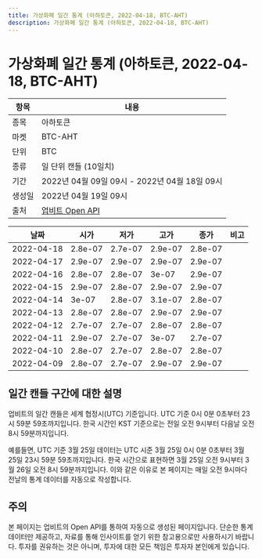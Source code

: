 ```yaml
---
title: 가상화폐 일간 통계 (아하토큰, 2022-04-18, BTC-AHT)
description: 가상화폐 일간 통계 (아하토큰, 2022-04-18, BTC-AHT)
---
```



가상화폐 일간 통계 (아하토큰, 2022-04-18, BTC-AHT)
===

|항목|내용|
|--|--|
|종목|아하토큰|
|마켓|BTC-AHT|
|단위|BTC|
|종류|일 단위 캔들 (10일치)|
|기간|2022년 04월 09일 09시 - 2022년 04월 18일 09시|
|생성일|2022년 04월 19일 09시|
|출처|[업비트 Open API](https://docs.upbit.com)|


|날짜|시가|저가|고가|종가|비고|
|--|--|--|--|--|--|
|2022-04-18|2.8e-07|2.7e-07|2.9e-07|2.8e-07|    |
|2022-04-17|2.9e-07|2.9e-07|2.9e-07|2.9e-07|    |
|2022-04-16|2.8e-07|2.8e-07|3e-07|2.9e-07|    |
|2022-04-15|2.9e-07|2.8e-07|2.9e-07|2.9e-07|    |
|2022-04-14|3e-07|2.8e-07|3.1e-07|2.8e-07|    |
|2022-04-13|2.8e-07|2.8e-07|2.9e-07|2.9e-07|    |
|2022-04-12|2.7e-07|2.7e-07|2.8e-07|2.8e-07|    |
|2022-04-11|2.9e-07|2.7e-07|3e-07|2.7e-07|    |
|2022-04-10|2.8e-07|2.7e-07|2.8e-07|2.8e-07|    |
|2022-04-09|2.8e-07|2.7e-07|2.9e-07|2.9e-07|    |


일간 캔들 구간에 대한 설명
---


업비트의 일간 캔들은 세계 협정시(UTC) 기준입니다. 
UTC 기준 0시 0분 0초부터 23시 59분 59초까지입니다. 
한국 시간인 KST 기준으로는 전일 오전 9시부터 다음날 오전 8시 59분까지입니다. 


예를들면, UTC 기준 3월 25일 데이터는 UTC 시준 3월 25일 0시 0분 0초부터 3월 25일 23시 59분 59초까지입니다. 
한국 시간으로 표현하면 3월 25일 오전 9시부터 3월 26일 오전 8시 59분까지입니다. 
이와 같은 이유로 본 페이지는 매일 오전 9시마다 전날의 통계 데이터를 자동으로 작성합니다. 


주의
---


본 페이지는 업비트의 Open API를 통하여 자동으로 생성된 페이지입니다. 
단순한 통계 데이터만 제공하고, 자료를 통해 인사이트를 얻기 위한 참고용으로만 사용하시기 바랍니다. 
투자를 권유하는 것은 아니며, 투자에 대한 모든 책임은 투자자 본인에게 있습니다. 
